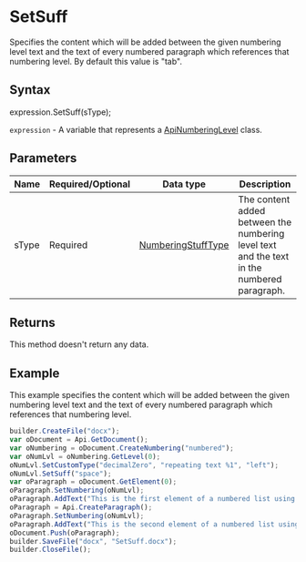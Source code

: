 # SetSuff

Specifies the content which will be added between the given numbering level text and the text of every numbered paragraph which references that numbering level. By default this value is "tab".

## Syntax

expression.SetSuff(sType);

`expression` - A variable that represents a [ApiNumberingLevel](../ApiNumberingLevel.md) class.

## Parameters

| **Name** | **Required/Optional** | **Data type** | **Description** |
| ------------- | ------------- | ------------- | ------------- |
| sType | Required | [NumberingStuffType](../../../Enumerations/NumberingStuffType.md) | The content added between the numbering level text and the text in the numbered paragraph. |

## Returns

This method doesn't return any data.

## Example

This example specifies the content which will be added between the given numbering level text and the text of every numbered paragraph which references that numbering level.

```javascript
builder.CreateFile("docx");
var oDocument = Api.GetDocument();
var oNumbering = oDocument.CreateNumbering("numbered");
var oNumLvl = oNumbering.GetLevel(0);
oNumLvl.SetCustomType("decimalZero", "repeating text %1", "left");
oNumLvl.SetSuff("space");
var oParagraph = oDocument.GetElement(0);
oParagraph.SetNumbering(oNumLvl);
oParagraph.AddText("This is the first element of a numbered list using custom text with numbering");
oParagraph = Api.CreateParagraph();
oParagraph.SetNumbering(oNumLvl);
oParagraph.AddText("This is the second element of a numbered list using custom text with numbering");
oDocument.Push(oParagraph);
builder.SaveFile("docx", "SetSuff.docx");
builder.CloseFile();
```